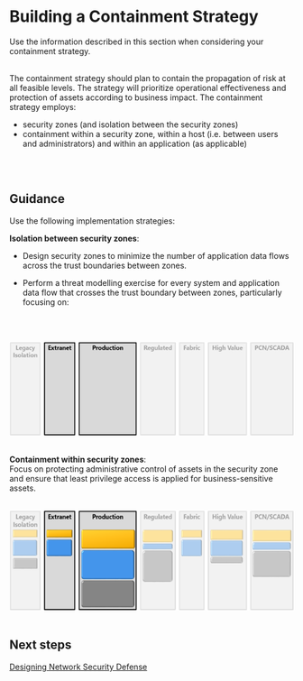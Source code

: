 # Building a Containment Strategy
Use the information described in this section when considering your containment strategy.
<br />
<br />

The containment strategy should plan to contain the propagation of risk at all feasible levels. The strategy will prioritize operational effectiveness and protection of assets according to business impact. The containment strategy employs:

- security zones (and isolation between the security zones)	
- containment within a security zone, within a host (i.e. between users and administrators) and within an application (as applicable)
<br />
<br />

## Guidance
Use the following implementation strategies:

**Isolation between security zones**: 
- Design security zones to minimize the number of application data flows across the trust boundaries between zones. 
	
- Perform a threat modelling exercise for every system and application data flow that crosses the trust boundary between zones, particularly focusing on:
<br />
<br />

![Isolation](https://github.com/alvarovitta/Azure-Networking/blob/master/images/Isolation.png)
<br />
<br />
	

**Containment within security zones**:   
Focus on protecting administrative control of assets in the security zone and ensure that least privilege access is applied for business-sensitive assets.
<br /> 
<br />

![Containment](https://github.com/alvarovitta/Azure-Networking/blob/master/images/Containment.png)
<br />
<br />

## Next steps
[Designing Network Security Defense](4.3-Designing-Network-Security-Defense.md) 
